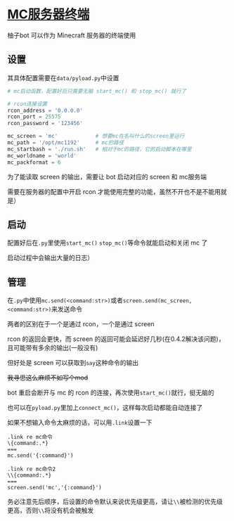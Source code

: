 # [MC服务器终端](https://sch246.com/5-yz_bot/2-mc.html)

柚子bot 可以作为 Minecraft 服务器的终端使用

## 设置

其具体配置需要在`data/pyload.py`中设置

```python
# mc启动函数，配置好后只需要无脑 start_mc() 和 stop_mc() 就行了

# rcon连接设置
rcon_address = '0.0.0.0'
rcon_port = 25575
rcon_password = '123456'

mc_screen = 'mc'            # 想要mc在名叫什么的screen里运行
mc_path = '/opt/mc1192'     # mc的路径
mc_startbash = './run.sh'   # 相对于mc的路径，它的启动脚本在哪里
mc_worldname = 'world'
mc_packformat = 6
```

为了能读取 screen 的输出，需要让 bot 启动对应的 screen 和 mc服务端

需要在服务器的配置中开启 rcon 才能使用完整的功能，虽然不开也不是不能用就是）

## 启动

配置好后在`.py`里使用`start_mc()` `stop_mc()`等命令就能启动和关闭 mc 了

启动过程中会输出大量的日志）

## 管理

在`.py`中使用`mc.send(<command:str>)`或者`screen.send(mc_screen, <command:str>)`来发送命令

两者的区别在于一个是通过 rcon，一个是通过 screen

rcon 的返回会更快，而 screen 的返回可能会延迟好几秒(在0.4.2解决该问题)，且可能带有多余的输出(一般没有)

但好处是 screen 可以获取到`say`这种命令的输出

~~我寻思这么麻烦不如写个mod~~

bot 重启会断开与 mc 的 rcon 的连接，再次使用`start_mc()`就行，挺无脑的

也可以在`pyload.py`里加上`connect_mc()`，这样每次启动都能自动连接了

如果不想输入命令太麻烦的话，可以用`.link`设置一下

```
.link re mc命令
\{command:.*}
===
mc.send('{:command}')
```

```
.link re mc命令2
\\{command:.*}
===
screen.send('mc','{:command}')
```

务必注意先后顺序，后设置的命令默认来说优先级更高，请让`\\`被检测的优先级更高，否则`\\`将没有机会被触发